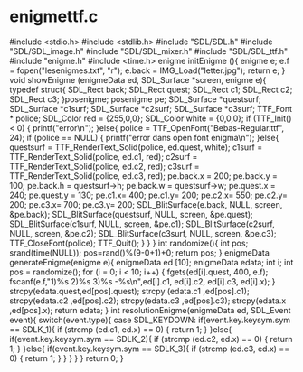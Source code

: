 # enigmettf.c

#include <stdio.h>
#include <stdlib.h>
#include "SDL/SDL.h"
#include "SDL/SDL_image.h"
#include "SDL/SDL_mixer.h"
#include "SDL/SDL_ttf.h"
#include "enigme.h"
#include <time.h>
enigme initEnigme (){
  enigme e;
  e.f = fopen("lesenigmes.txt", "r");
 e.back = IMG_Load("letter.jpg");
 return e;
}
void showEnigme (enigmeData ed, SDL_Surface *screen, enigme e){
  typedef struct{
    SDL_Rect back;
    SDL_Rect quest;
    SDL_Rect c1;
    SDL_Rect c2;
    SDL_Rect c3;
  }posenigme;
posenigme pe;
SDL_Surface *questsurf;
SDL_Surface *c1surf;
SDL_Surface *c2surf;
SDL_Surface *c3surf;
TTF_Font * police;
SDL_Color red = {255,0,0};
SDL_Color white = {0,0,0};
if (TTF_Init() < 0) {
  printf("error\n");
}else{
police = TTF_OpenFont("Bebas-Regular.ttf", 24);
if (police == NULL) {
  printf("error dans open font enigma\n");
}else{
  questsurf = TTF_RenderText_Solid(police, ed.quest, white);
  c1surf = TTF_RenderText_Solid(police, ed.c1, red);
  c2surf = TTF_RenderText_Solid(police, ed.c2, red);
  c3surf = TTF_RenderText_Solid(police, ed.c3, red);
  pe.back.x = 200;
  pe.back.y = 100;
  pe.back.h = questsurf->h;
  pe.back.w = questsurf->w;
  pe.quest.x = 240;
  pe.quest.y = 130;
  pe.c1.x= 400;
  pe.c1.y= 200;
  pe.c2.x= 550;
  pe.c2.y= 200;
  pe.c3.x= 700;
  pe.c3.y= 200;
  SDL_BlitSurface(e.back, NULL, screen, &pe.back);
  SDL_BlitSurface(questsurf, NULL, screen, &pe.quest);
  SDL_BlitSurface(c1surf, NULL, screen, &pe.c1);
  SDL_BlitSurface(c2surf, NULL, screen, &pe.c2);
  SDL_BlitSurface(c3surf, NULL, screen, &pe.c3);
TTF_CloseFont(police);
TTF_Quit();
}
}
}
int randomize(){
int pos;
 srand(time(NULL));
pos=rand()%(9-0+1)+0;
return pos;
}
enigmeData generateEnigme(enigme e){
  enigmeData ed [10];
  enigmeData edata;
  int i;
  int pos = randomize();
  for (i = 0; i < 10; i++) {
    fgets(ed[i].quest, 400, e.f);
    fscanf(e.f,"1)%s 2)%s 3)%s -%s\n",ed[i].c1, ed[i].c2, ed[i].c3, ed[i].x);
  }
  strcpy(edata.quest,ed[pos].quest);
  strcpy (edata.c1 ,ed[pos].c1);
      strcpy(edata.c2 ,ed[pos].c2);
        strcpy(edata.c3 ,ed[pos].c3);
          strcpy(edata.x ,ed[pos].x);
  return edata;
}
int resolutionEnigme(enigmeData ed, SDL_Event event){
  switch(event.type){
         case SDL_KEYDOWN:
            if(event.key.keysym.sym == SDLK_1){
             if (strcmp (ed.c1, ed.x) == 0) {
               return 1;
             }
            }else{
              if(event.key.keysym.sym == SDLK_2){
                if (strcmp (ed.c2, ed.x) == 0) {
                  return 1;
                }
             }else{
               if(event.key.keysym.sym == SDLK_3){
                 if (strcmp (ed.c3, ed.x) == 0) {
                   return 1;
                 }
               }
             }
            }
}
return 0;
}
